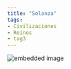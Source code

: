 ```yaml
---
title: "Solanza"
tags:
- Civilizaciones
- Reinos
- tag3
---
```


![embedded image](https://assets.legendkeeper.com/ed9f20ea-31c7-4f08-8c15-684589aa6b40.jpg "Attachment")
